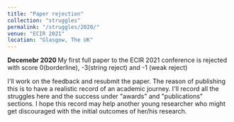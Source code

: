 ```yaml
---
title: "Paper rejection"
collection: "struggles"
permalink: "/struggles/2020/"
venue: "ECIR 2021"
location: "Glasgow, The UK"
---
```

<b>Decemebr 2020 </b>
My first full paper to the ECIR 2021 conference is rejected with
score 0(borderline), -3(string reject) and -1 (weak reject)

I'll work on the feedback and resubmit the paper.
The reason of publishing this is to have a realistic record of an academic
journey. I'll record all the struggles here and the success
under "awards" and "publications" sections. I hope this record may help another
young researcher who might get discouraged with the initial outcomes of her/his research.


